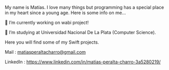 My name is Matías. I love many things but programming has a special place in my heart since a young age. Here is some info on me...


🔭 I’m currently working on wabi project!

👯 I’m studying at Universidad Nacional De La Plata (Computer Science).

Here you will find some of my Swift projects.

Mail : matiasperaltacharro@gmail.com

LinkedIn : https://www.linkedin.com/in/matias-peralta-charro-3a5280219/

